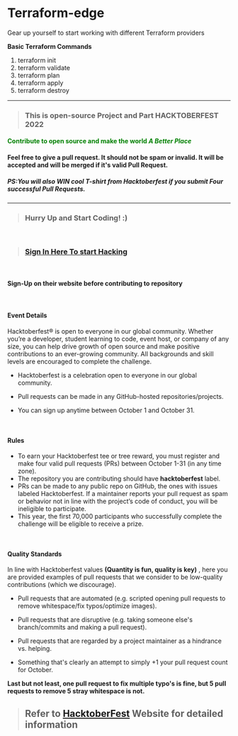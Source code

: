 # Terraform-edge
Gear up yourself to start working with different Terraform providers

__Basic Terraform Commands__

1. terraform init
2. terraform validate
3. terraform plan
4. terraform apply
5. terraform destroy

<hr>

> ### This is open-source Project and Part HACKTOBERFEST 2022

#### <font color='green'> Contribute to open source and make the world *A Better Place* </font>

#### Feel free to give a pull request. It should not be spam or invalid. It will be accepted and will be merged if it's valid Pull Request.

##### PS:You will also WIN cool T-shirt from Hacktoberfest if you submit Four successful Pull Requests.

<hr>

> ### Hurry Up and Start Coding! :)

<br>

> ### [Sign In Here To start Hacking](https://hacktoberfest.com/) <br>

<br>

#### Sign-Up on their website before contributing to repository

<br>

#### Event Details

 Hacktoberfest® is open to everyone in our global community. Whether you’re a developer, student learning to code, event host, or company of any size, you can help drive growth of open source and make positive contributions to an ever-growing community. All backgrounds and skill levels are encouraged to complete the challenge.

* Hacktoberfest is a celebration open to everyone in our global community.

* Pull requests can be made in any GitHub-hosted repositories/projects.

* You can sign up anytime between October 1 and October 31.

<br>

#### Rules

* To earn your Hacktoberfest tee or tree reward, you must register and make four valid pull requests (PRs) between October 1-31 (in any time zone). 
* The repository you are contributing should have __hacktoberfest__ label.
* PRs can be made to any public repo on GitHub, the ones with issues labeled Hacktoberfest. If a maintainer reports your pull request as spam or behavior not in line with the project’s code of conduct, you will be ineligible to participate.
* This year, the first 70,000 participants who successfully complete the challenge will be eligible to receive a prize. 

<br>

#### Quality Standards

In line with Hacktoberfest values **(Quantity is fun, quality is key)** , here you are provided examples of pull requests that we consider to be low-quality contributions (which we discourage).

* Pull requests that are automated (e.g. scripted opening pull requests to remove whitespace/fix typos/optimize images).

* Pull requests that are disruptive (e.g. taking someone else's branch/commits and making a pull request).

* Pull requests that are regarded by a project maintainer as a hindrance vs. helping.

* Something that's clearly an attempt to simply +1 your pull request count for October.

**Last but not least, one pull request to fix multiple typo's is fine, but 5 pull requests to remove 5 stray whitespace is not.**
<br>

> ## Refer to [HacktoberFest](https://hacktoberfest.com/) Website for detailed information

